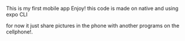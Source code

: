 This is my first mobile app Enjoy!
this code is made on native and using expo CLI

for now it just share pictures in the phone with another programs on the cellphone!.
